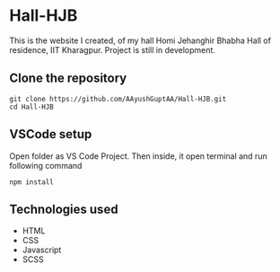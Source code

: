 # Hall-HJB
This is the website I created, of my hall Homi Jehanghir Bhabha Hall of residence, IIT Kharagpur. Project is still in development.
## Clone the repository
```
git clone https://github.com/AAyushGuptAA/Hall-HJB.git
cd Hall-HJB
```
## VSCode setup
Open folder as VS Code Project. Then inside, it open terminal and run following command
```
npm install
```
## Technologies used
- HTML
- CSS
- Javascript
- SCSS
